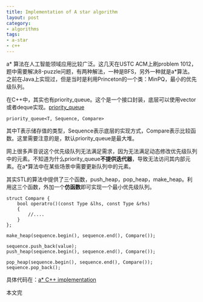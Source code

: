 ```yaml
---
title: Implementation of A star algorithm
layout: post
category: 
- algorithms
tags:
- a-star
- c++
---
```


a\* 算法在人工智能领域应用比较广泛。这几天在USTC ACM上刷problem 1012，题中需要解决8-puzzle问题，有两种解法，一种是BFS，另外一种就是a\*算法。之前在Java上实现过，但是当时是利用Princeton的一个类：MinPQ，最小的优先级队列。

在C++中，其实也有priority_queue。这个是一个接口封装，底层可以使用vector或者deque实现。[priority_queue](http://www.sgi.com/tech/stl/priority_queue.html)

    priority_queue<T, Sequence, Compare>

其中T表示储存值的类型，Sequence表示底层的实现方式，Compare表示比较函数。这里需要注意的是，默认priority_queue是最大堆。

网上很多声音说这个优先级队列无法满足需求，因为无法满足动态修改优先级队列中的元素。不知道为什么priority_queue**不提供迭代器**，导致无法访问其内部元素。在a\*算法中在某些场景中需要更新队列中的元素。

其实STL的算法中提供了三个函数，push_heap，pop_heap，make_heap。利用这三个函数，外加一个**仿函数**即可实现一个最小优先级队列。

    struct Compare {
		bool operatro()(const Type &lhs, const Type &rhs)
		{
			//....
		}
	};

	make_heap(sequence.begin(), sequence.end(), Compare());

	sequence.push_back(value);
	push_heap(sequence.begin(), sequence.end(), Compare());

	pop_heap(sequence.begin(), sequence.end(), Compare());
	sequence.pop_back();

具体代码在：[a\* C++ implementation](https://github.com/chunyang-wen/code-practice/blob/master/USTC-ACM-Prob1012.cpp)

本文完
